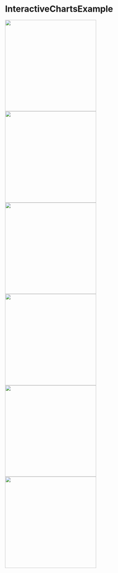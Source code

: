 # InteractiveChartsExample

<img width="300" src="https://github.com/katafuchix/InteractiveChartsExample/assets/6063541/9560c69d-4d9f-463d-a695-91caa602084f">
<img width="300" src="https://github.com/katafuchix/InteractiveChartsExample/assets/6063541/c3e849a5-9f24-4c16-90a5-4e92c18bdadd">
<img width="300" src="https://github.com/katafuchix/InteractiveChartsExample/assets/6063541/7d644b62-f317-4707-87c8-c997104d1c9d">
<img width="300" src="https://github.com/katafuchix/InteractiveChartsExample/assets/6063541/08835cc7-d4e8-47db-8e08-4a4b52748cc1">
<img width="300" src="https://github.com/katafuchix/InteractiveChartsExample/assets/6063541/8cc95880-db6c-486c-96fd-b120dbdf62b0">
<img width="300" src="https://github.com/katafuchix/InteractiveChartsExample/assets/6063541/ac0b6209-d1d5-4555-b930-dbaba2c99eb8">

